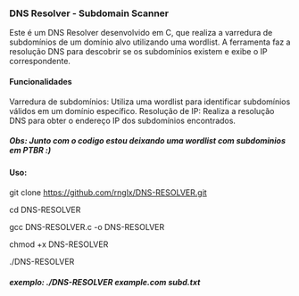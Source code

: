 ### DNS Resolver - Subdomain Scanner
Este é um DNS Resolver desenvolvido em C, que realiza a varredura de subdomínios de um domínio alvo utilizando uma wordlist.
A ferramenta faz a resolução DNS para descobrir se os subdomínios existem e exibe o IP correspondente.

#### Funcionalidades
Varredura de subdomínios: Utiliza uma wordlist para identificar subdomínios válidos em um domínio específico.
Resolução de IP: Realiza a resolução DNS para obter o endereço IP dos subdomínios encontrados.

##### Obs: Junto com o codigo estou deixando uma wordlist com subdominios em PTBR :)

#### Uso:

git clone https://github.com/rnglx/DNS-RESOLVER.git

cd DNS-RESOLVER

gcc DNS-RESOLVER.c -o DNS-RESOLVER

chmod +x DNS-RESOLVER

./DNS-RESOLVER <dominio> <wordlist>




##### exemplo: ./DNS-RESOLVER example.com subd.txt
